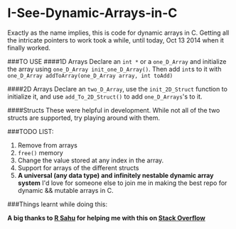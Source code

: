 I-See-Dynamic-Arrays-in-C
=========================

Exactly as the name implies, this is code for dynamic arrays in C. 
Getting all the intricate pointers to work took a  while, until today, Oct 13 2014 when it finally worked. 

###TO USE 
####1D Arrays
Declare an `int *` or a `one_D_Array` and initialize the array using `one_D_Array init_one_D_Array()`. Then add `int`s to it with `one_D_Array addToArray(one_D_Array array, int toAdd)`

####2D Arrays
Declare an `two_D_Array`, use the `init_2D_Struct` function to initialize it, and use `add_To_2D_Struct()` to add `one_D_Arrays`'s to it. 

####Structs 
These were helpful in development. While not all of the two structs are supported, try playing around with them. 

###TODO LIST:

1. Remove from arrays
2. `free()` memory
3. Change the value stored at any index in the array. 
4. Support for arrays of the different structs
5. **A universal (any data type) and infinitely nestable dynamic array system**
I'd love for someone else to join me in making the best repo for dynamic && mutable arrays in C. 

###Things learnt while doing this:



**A big thanks to [R Sahu](http://stackoverflow.com/users/434551/r-sah) for helping me with this on [Stack Overflow](http://stackoverflow.com/questions/26373830/setting-and-using-variable-in-different-scopes-not-working-in-c?noredirect=1#comment41407131_26373830)**
